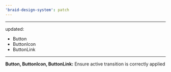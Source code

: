 ```yaml
---
'braid-design-system': patch
---
```


---
updated:
  - Button
  - ButtonIcon
  - ButtonLink
---

**Button, ButtonIcon, ButtonLink:** Ensure active transition is correctly applied
